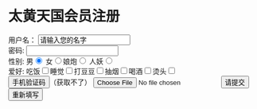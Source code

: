 <!DOCTYPE html>
<html lang="en">
<head>
    <meta charset="UTF-8">
    <meta name="viewport" content="width=device-width, initial-scale=1.0">
    <title>姜佳丞太帅了</title>
</head>
<body>
<h1>太黄天国会员注册</h1>    
<form action="jjcishadnsome.github.io/-/" method="get">
用户名： <input type="text" maxlength="5" value="请输入您的名字" name="username"><br>
密码: <input type="password" name="psw"><br>
性别: 男<input type="radio" name="sex" checked="nihao"> 女<input type="radio" name="sex">娘炮<input type="radio" name="sex">
人妖<input type="radio"><br>
爱好: 吃饭<input type="checkbox" name="hobby">睡觉<input type="checkbox" name="hobby">打豆豆<input type="checkbox" name="hobby">抽烟<input type="checkbox" name="hobby">喝酒<input type="checkbox" name="hobby">烫头<input type="checkbox" name="hobby">
<br>
<input type="button" value="手机验证码">（获取不了）    
<input type="file" value="请上传您的头像">
<input type="submit" value="请提交"><br>
<input type="reset" value="重新填写">

</form>
</body>
</html>



































